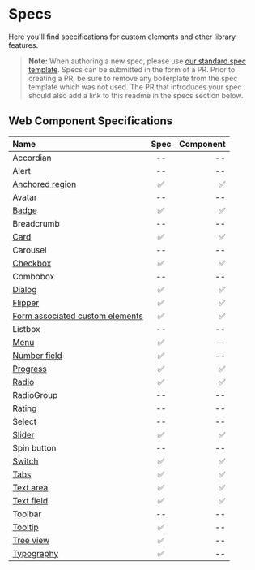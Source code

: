 # Specs

Here you'll find specifications for custom elements and other library features.

> **Note:** When authoring a new spec, please use [our standard spec template](./template.md). Specs can be submitted in the form of a PR. Prior to creating a PR, be sure to remove any boilerplate from the spec template which was not used. The PR that introduces your spec should also add a link to this readme in the specs section below.

## Web Component Specifications
| Name | Spec | Component |
| :--------- | :---------: | ---------: |
| Accordian | -- | -- |
| Alert | -- | -- |
| [Anchored region](../packages/web-components/fast-components/src/anchored-region/anchored-region.spec.md) | :white_check_mark: | :white_check_mark: |
| Avatar | -- | -- |
| [Badge](../packages/web-components/fast-components/src/badge/badge.spec.md) | :white_check_mark: | :white_check_mark: |
| Breadcrumb | -- | -- |
| [Card](../packages/web-components/fast-components/src/card/card.spec.md) | :white_check_mark: | :white_check_mark: |
| Carousel | -- | -- |
| [Checkbox](../packages/web-components/fast-components/src/checkbox/checkbox.spec.md) | :white_check_mark: | :white_check_mark: |
| Combobox | -- | -- |
| [Dialog](../packages/web-components/fast-components/src/dialog/dialog.spec.md) | :white_check_mark: | :white_check_mark: |
| [Flipper](../packages/web-components/fast-components/src/flipper/flipper.spec.md) | :white_check_mark: | :white_check_mark: |
| [Form associated custom elements](../packages/web-components/fast-components/src/form-associated/form-associated-custom-element.spec.md) | :white_check_mark: | :white_check_mark: |
| Listbox | -- | -- |
| [Menu](./menu/menu.md) | :white_check_mark: | -- |
| [Number field](./number-field.md) | :white_check_mark: | -- |
| [Progress](../packages/web-components/fast-components/src/progress/progress.spec.md) | :white_check_mark: | :white_check_mark: |
| [Radio](../packages/web-components/fast-components/src/radio/radio.spec.md) | :white_check_mark: | :white_check_mark: |
 RadioGroup | -- | -- |
| Rating | -- | -- |
| Select | -- | -- |
| [Slider](../packages/web-components/fast-components/src/slider/slider.spec.md) | :white_check_mark: | :white_check_mark: |
| Spin button | -- | -- |
| [Switch](../packages/web-components/fast-components/src/switch/switch.spec.md) | :white_check_mark: | :white_check_mark: |
| [Tabs](../packages/web-components/fast-components/src/tabs/tabs.md) | :white_check_mark: | :white_check_mark: |
| [Text area](../packages/web-components/fast-components/src/text-area/text-area.spec.md) | :white_check_mark: | :white_check_mark: |
| [Text field](../packages/web-components/fast-components/src/text-field/text-field.spec.md) | :white_check_mark: | :white_check_mark: |
| Toolbar | -- | -- |
| [Tooltip](./tooltip.md) | :white_check_mark: | -- |
| [Tree view](./tree-view/tree-view.md) | :white_check_mark: | -- |
| [Typography](./typography.md) | :white_check_mark: | -- |
